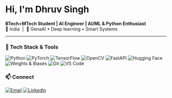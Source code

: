 <h1> Hi, I'm Dhruv Singh</h1>

<p>
  <strong>BTech+MTech Student | AI Engineer | AI/ML & Python Enthusiast</strong><br>
  📍 India &nbsp;|&nbsp; 🤖 GenaAI • Deep learning • Smart Systems
</p>

---

### 🧰 Tech Stack & Tools
![Python](https://img.shields.io/badge/-Python-3776AB?logo=python&logoColor=white)
![PyTorch](https://img.shields.io/badge/-PyTorch-EE4C2C?logo=pytorch&logoColor=white)
![TensorFlow](https://img.shields.io/badge/-TensorFlow-FF6F00?logo=tensorflow&logoColor=white)
![OpenCV](https://img.shields.io/badge/-OpenCV-5C3EE8?logo=opencv&logoColor=white)
![FastAPI](https://img.shields.io/badge/-FastAPI-009688?logo=fastapi&logoColor=white)
![Hugging Face](https://img.shields.io/badge/-Transformers-FCC624?logo=huggingface&logoColor=black)
![Weights & Biases](https://img.shields.io/badge/-W%26B-FFBE00?logo=weightsandbiases&logoColor=black)
![Git](https://img.shields.io/badge/-Git-F05032?logo=git&logoColor=white)
![VS Code](https://img.shields.io/badge/-VS%20Code-007ACC?logo=visual-studio-code&logoColor=white)


### 📫 Connect
[![Email](https://img.shields.io/badge/-Email-EA4335?style=flat&logo=gmail&logoColor=white)](mailto:dhruvsing2003@gmail.com)
[![LinkedIn](https://img.shields.io/badge/-LinkedIn-0077B5?style=flat&logo=linkedin&logoColor=white)]([https://www.linkedin.com/in/vurhd-singh/](https://www.linkedin.com/in/dhruv-singh-b12768285/))
